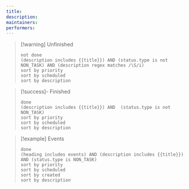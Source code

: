 ```yaml
---
title: 
description: 
maintainers: 
performers:
---
```

>[!warning] Unfinished
>```tasks
>not done
>(description includes {{title}}) AND (status.type is not NON_TASK) AND (description regex matches /\S/i)
>sort by priority
>sort by scheduled
>sort by description
>```

>[!success]- Finished
>```tasks
>done
>(description includes {{title}}) AND  (status.type is not NON_TASK)
>sort by priority
>sort by scheduled
>sort by description
>```

>[!example] Events
>```tasks
>done
>(heading includes events) AND (description includes {{title}}) AND (status.type is NON_TASK)
>sort by priority
>sort by scheduled
>sort by created
>sort by description
>```

